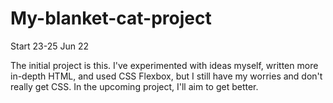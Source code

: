 # My-blanket-cat-project

Start 23-25 Jun 22

The initial project is this. I've experimented with ideas myself, written more in-depth HTML, and used CSS Flexbox, but I still have my worries and don't really get CSS. In the upcoming project, I'll aim to get better.
